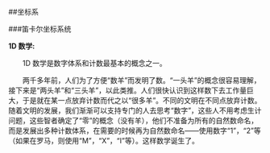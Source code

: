##坐标系

###笛卡尔坐标系统

**1D 数学:**

&emsp;&emsp;1D 数学是数字体系和计数最基本的概念之一。

&emsp;&emsp;两千多年前，人们为了方便“数羊”而发明了数。“一头羊”的概念很容易理解，接下来是“两头羊”和“三头羊”，以此类推。人们很快认识到这样数下去工作量巨大，于是就在某一点放弃计数而代之以“很多羊”。不同的文明在不同点放弃计数。随着文明的发展，我们渐渐可以支持专门的人去思考“数字”，这些人不用考虑生计问题，这些智者确定了“零”的概念（没有羊），他们不准备为所有的自然数命名，而是发展出多种计数体系，在需要的时候再为自然数命名——使用数字“1”，“2”等（如果在罗马，则使用“M”，“X”，“I”等）。这样数学诞生了。
